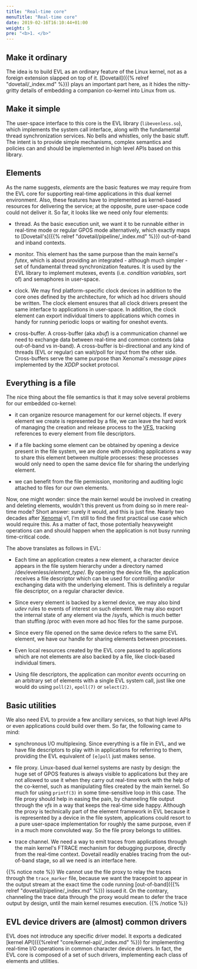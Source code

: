 ```yaml
---
title: "Real-time core"
menuTitle: "Real-time core"
date: 2019-02-16T16:10:44+01:00
weight: 5
pre: "<b>1. </b>"
---
```


## Make it ordinary

The idea is to build EVL as an ordinary feature of the Linux kernel,
not as a foreign extension slapped on top of it.  [Dovetail]({{%
relref "dovetail/_index.md" %}}) plays an important part here, as it
hides the nitty-gritty details of embedding a companion co-kernel into
Linux from us.

## Make it simple

The user-space interface to this core is the EVL library
(`libevenless.so`), which implements the system call interface, along
with the fundamental thread synchronization services. No bells and
whistles, only the basic stuff. The intent is to provide simple
mechanisms, complex semantics and policies can and should be
implemented in high level APIs based on this library.

## Elements

As the name suggests, _elements_ are the basic features we may require
from the EVL core for supporting real-time applications in this dual
kernel environment. Also, these features have to implemented as
kernel-based resources for delivering the service; at the opposite,
pure user-space code could not deliver it. So far, it looks like we
need only four elements:

- thread. As the basic execution unit, we want it to be runnable
  either in real-time mode or regular GPOS mode alternatively, which
  exactly maps to [Dovetail's]({{% relref
  "dovetail/pipeline/_index.md" %}}) out-of-band and inband contexts.

- monitor. This element has the same purpose than the main kernel's
  _futex_, which is about providing an integrated - although much
  simpler - set of fundamental thread synchronization features. It is
  used by the EVL library to implement mutexes, events
  (i.e. _condition variables_, sort of) and semaphores in user-space.

- clock. We may find platform-specific clock devices in addition to
  the core ones defined by the architecture, for which ad hoc drivers
  should be written. The clock element ensures that all clock drivers
  present the same interface to applications in user-space. In
  addition, the clock element can export individual timers to
  applications which comes in handy for running periodic loops or
  waiting for oneshot events.

- cross-buffer. A cross-buffer (aka _xbuf_) is a communication channel
  we need to exchange data between real-time and common contexts (aka
  out-of-band vs in-band). A cross-buffer is bi-directional and any
  kind of threads (EVL or regular) can wait/poll for input from the
  other side. Cross-buffers serve the same purpose than Xenomai's
  _message pipes_ implemented by the _XDDP_ socket protocol.

## Everything is a file

The nice thing about the file semantics is that it may solve several
problems for our embedded co-kernel:

- it can organize resource management for our kernel objects. If every
  element we create is represented by a file, we can leave the hard
  work of managing the creation and release process to the
  [VFS](https://www.kernel.org/doc/Documentation/filesystems/vfs.txt),
  tracking references to every element from file descriptors.

- if a file backing some element can be obtained by opening a device
  present in the file system, we are done with providing applications
  a way to share this element between multiple processes: these
  processes would only need to open the same device file for sharing
  the underlying element.

- we can benefit from the file permission, monitoring and auditing
  logic attached to files for our own elements.

Now, one might wonder: since the main kernel would be involved in
creating and deleting elements, wouldn't this prevent us from doing so
in mere real-time mode? Short answer: surely it would, and this is
just fine. Nearly two decades after [Xenomai](https://xenomai.org/)
v1, I'm still to find the first practical use case which would require
this. As a matter of fact, those potentially heavyweight operations
can and should happen when the application is not busy running
time-critical code.

The above translates as follows in EVL:

- Each time an application creates a new element, a character device
  appears in the file system hierarchy under a directory named
  /dev/evenless/*element_type*/. By opening the device file, the
  application receives a file descriptor which can be used for
  controlling and/or exchanging data with the underlying element. This
  is definitely a regular file descriptor, on a regular character
  device.

- Since every element is backed by a kernel device, we may also bind
  _udev_ rules to events of interest on such element. We may also
  export the internal state of any element via the /sysfs, which is
  much better than stuffing /proc with even more ad hoc files for the
  same purpose.

- Since every file opened on the same device refers to the same EVL
  element, we have our handle for sharing elements between processes.

- Even local resources created by the EVL core passed to applications
  which are not elements are also backed by a file, like clock-based
  individual timers.

- Using file descriptors, the application can monitor _events_
  occurring on an arbitrary set of elements with a single EVL system
  call, just like one would do using `poll(2)`, `epoll(7)` or
  `select(2)`.

## Basic utilities

We also need EVL to provide a few ancillary services, so that high
level APIs or even applications could build over them. So far, the
following came to mind:

- synchronous I/O multiplexing. Since everything is a file in EVL, and
  we have file descriptors to play with in applications for referring
  to them, providing the EVL equivalent of `[e]poll` just makes sense.

- file proxy. Linux-based dual kernel systems are nasty by design: the
  huge set of GPOS features is always visible to applications but they
  are not allowed to use it when they carry out real-time work with
  the help of the co-kernel, such as manipulating files created by the
  main kernel.  So much for using `printf(3)` in some time-sensitive
  loop in this case. The file proxy should help in easing the pain, by
  channeling file output through the _vfs_ in a way that keeps the
  real-time side happy. Although the proxy is technically part of the
  element framework in EVL because it is represented by a device in
  the file system, applications could resort to a pure user-space
  implementation for roughly the same purpose, even if in a much more
  convoluted way.  So the file proxy belongs to utilities.

- trace channel. We need a way to emit traces from applications
  through the main kernel's FTRACE mechanism for debugging purpose,
  directly from the real-time context. Dovetail readily enables
  tracing from the out-of-band stage, so all we need is an interface
  here.

{{% notice note %}}
We cannot use the file proxy to relay the traces through the
`trace_marker` file, because we want the tracepoint to appear in the
output stream at the exact time the code running [out-of-band]({{%
relref "dovetail/pipeline/_index.md" %}}) issued it. On the contrary,
channeling the trace data through the proxy would mean to defer the
trace output by design, until the main kernel resumes execution.
{{% /notice %}}

## EVL device drivers are (almost) common drivers

EVL does not introduce any specific driver model. It exports a
dedicated [kernel API]({{%relref "core/kernel-api/_index.md" %}}) for
implementing real-time I/O operations in common character device
drivers. In fact, the EVL core is composed of a set of such drivers,
implementing each class of elements and utilities.
